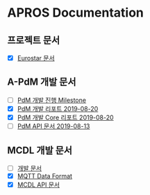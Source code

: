 # APROS Documentation

## 프로젝트 문서

- [x] [Eurostar 문서](APROS-Projects/Eurostar)

## A-PdM 개발 문서

- [ ] [PdM 개발 진행 Milestone](APdM-Development-Reports/PdM%20개발%20진행)
- [x] [PdM 개발 리포트 2019-08-20](APdM-Development-Reports/2019-08-20-Report.md)
- [x] [PdM 개발 Core 리포트 2019-08-20](APdM-Development-Reports/2019-08-20-PdM-Core.md)
- [ ] [PdM API 문서 2019-08-13](APdM-Development-Reports/2019-08-13-APdM-API.md)

## MCDL 개발 문서

- [ ] [개발 문서](APROS-Projects/MCDL)
- [x] [MQTT Data Format](APROS-Projects/MCDL/mcdl-mqtt.md)
- [x] [MCDL API 문서](APROS-Projects/MCDL/API.md)
